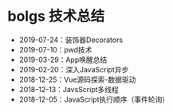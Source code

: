 ﻿# bolgs 技术总结
- 2019-07-24：装饰器Decorators
- 2019-07-10：pwd技术
- 2019-03-29：App唤醒总结
- 2019-02-20：深入JavaScript异步
- 2018-12-25：Vue源码探索-数据驱动
- 2018-12-13：JavsScript多线程
- 2018-12-05：JavaScript执行顺序（事件轮询）

 